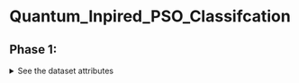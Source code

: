 # Quantum_Inpired_PSO_Classifcation

## Phase 1:
<details> 
<summary>
See the dataset attributes 
</summary> -->

![alt text](image.png)
</details>